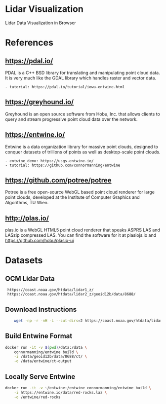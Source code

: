 # Lidar Visualization
Lidar Data Visualization in Browser

# References

## https://pdal.io/
PDAL is a C++ BSD library for translating and manipulating point cloud data. It is very much like the GDAL library which handles raster and vector data. 

    - tutorial: https://pdal.io/tutorial/iowa-entwine.html

## https://greyhound.io/
Greyhound is an open source software from Hobu, Inc. that allows clients to query and stream progressive point cloud data over the network.

## https://entwine.io/
Entwine is a data organization library for massive point clouds, designed to conquer datasets of trillions of points as well as desktop-scale point clouds.

    - entwine demo: https://usgs.entwine.io/
    - tutorial: https://github.com/connormanning/entwine


## https://github.com/potree/potree
Potree is a free open-source WebGL based point cloud renderer for large point clouds, developed at the Institute of Computer Graphics and Algorithms, TU Wien.

## http://plas.io/
plas.io is a WebGL HTML5 point cloud renderer that speaks ASPRS LAS and LASzip compressed LAS. You can find the software for it at plasiojs.io and https://github.com/hobu/plasio-ui


# Datasets

## OCM Lidar Data
     https://coast.noaa.gov/htdata/lidar1_z/
     https://coast.noaa.gov/htdata/lidar2_z/geoid12b/data/8688/

## Download Instructions
```sh
    wget -np -r -nH -L --cut-dirs=2 https://coast.noaa.gov/htdata/lidar2_z/geoid12b/data/8688/ 
```

## Build Entwine Format
```sh
docker run -it -v $(pwd)/data:/data \
    connormanning/entwine build \
    -i /data/geoid12b/data/8688/ct/ \
    -o /data/entwine/ct-output
```

## Locally Serve Entwine

```sh
docker run -it -v ~/entwine:/entwine connormanning/entwine build \
    -i https://entwine.io/data/red-rocks.laz \
    -o /entwine/red-rocks
```
